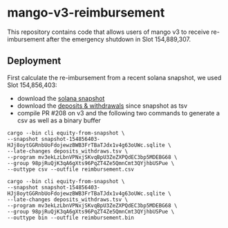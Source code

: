 # mango-v3-reimbursement

This repository contains code that allows users of mango v3 to receive re-imbursement after the emergency shutdown in Slot 154,889,307. 

## Deployment

First calculate the re-imbursement from a recent solana snapshot, we used Slot 154,856,403:
- download the [solana snapshot](https://drive.google.com/file/d/1nYJjW0n2pSpAOwf7kUR_p-Cj2PpS3kcn/view?usp=sharing)
- download the [deposits & withdrawals](https://docs.google.com/spreadsheets/d/1DwtllQeCw3j9-DjNFgxSk_Gl_L8405W9ExjeqvKVjds/edit#gid=0) since snapshot as tsv
- compile PR #208 on v3 and the following two commands to generate a csv as well as a binary buffer

``` 
cargo --bin cli equity-from-snapshot \
--snapshot snapshot-154856403-HJj8oytGGRnbUoFdojewzBWB3FrTBaTJdx1v4g63oUWc.sqlite \
--late-changes deposits_withdraws.tsv \
--program mv3ekLzLbnVPNxjSKvqBpU3ZeZXPQdEC3bp5MDEBG68 \
--group 98pjRuQjK3qA6gXts96PqZT4Ze5QmnCmt3QYjhbUSPue \
--outtype csv --outfile reimbursement.csv

cargo --bin cli equity-from-snapshot \
--snapshot snapshot-154856403-HJj8oytGGRnbUoFdojewzBWB3FrTBaTJdx1v4g63oUWc.sqlite \
--late-changes deposits_withdraws.tsv \
--program mv3ekLzLbnVPNxjSKvqBpU3ZeZXPQdEC3bp5MDEBG68 \
--group 98pjRuQjK3qA6gXts96PqZT4Ze5QmnCmt3QYjhbUSPue \
--outtype bin --outfile reimbursement.bin
```
